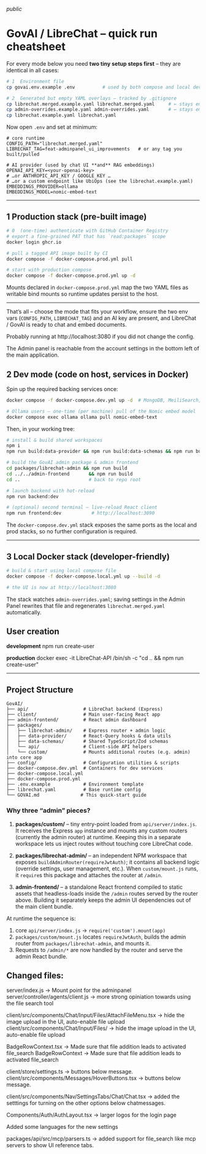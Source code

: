 _public_

# GovAI / LibreChat – quick run cheatsheet

For every mode below you need **two tiny setup steps first** – they are identical in all cases:

```bash
# 1  Environment file
cp govai.env.example .env          # used by both compose and local dev

# 2  Generated but empty YAML overlays – tracked by .gitignore
cp librechat.merged.example.yaml librechat.merged.yaml     # ← stays empty on first run
cp admin-overrides.example.yaml admin-overrides.yaml       # ← stays empty on first run
cp librechat.example.yaml librechat.yaml
```

Now open `.env` and set at minimum:

```dotenv
# core runtime
CONFIG_PATH="librechat.merged.yaml"
LIBRECHAT_TAG=feat-adminpanel_ui_improvements   # or any tag you built/pulled

# AI provider (used by chat UI **and** RAG embeddings)
OPENAI_API_KEY=<your-openai-key>
# …or ANTHROPIC_API_KEY / GOOGLE_KEY …
# …or a custom endpoint like UbiOps (see the librechat.example.yaml)
EMBEDDINGS_PROVIDER=ollama
EMBEDDINGS_MODEL=nomic-embed-text
```
---

## 1  Production stack (pre-built image)

```bash
# 0  (one-time) authenticate with GitHub Container Registry
# export a fine-grained PAT that has `read:packages` scope
docker login ghcr.io

# pull a tagged API image built by CI
docker compose -f docker-compose.prod.yml pull

# start with production compose
docker compose -f docker-compose.prod.yml up -d
```

Mounts declared in `docker-compose.prod.yml` map the two YAML files as writable bind mounts so runtime updates persist to the host.

---

That’s all – choose the mode that fits your workflow, ensure the two env vars (`CONFIG_PATH`, `LIBRECHAT_TAG`) and an AI key are present, and LibreChat / GovAI is ready to chat and embed documents.

Probably running at http://localhost:3080 if you did not change the config.

The Admin panel is reachable from the account settings in the bottom left of the main application. 

## 2  Dev mode (code on host, services in Docker)

Spin up the required backing services once:

```bash
docker compose -f docker-compose.dev.yml up -d  # MongoDB, MeiliSearch, RAG, etc.

# Ollama users – one-time (per machine) pull of the Nomic embed model
docker compose exec ollama ollama pull nomic-embed-text
```

Then, in your working tree:

```bash
# install & build shared workspaces
npm i
npm run build:data-provider && npm run build:data-schemas && npm run build:api

# build the GovAI admin package & admin frontend
cd packages/librechat-admin && npm run build
cd ../../admin-frontend       && npm run build
cd ..                         # back to repo root

# launch backend with hot-reload
npm run backend:dev

# (optional) second terminal – live-reload React client
npm run frontend:dev           # http://localhost:3090
```

The `docker-compose.dev.yml` stack exposes the same ports as the local and prod stacks, so no further configuration is required.

---

## 3  Local Docker stack (developer-friendly)

```bash
# build & start using local compose file
docker compose -f docker-compose.local.yml up --build -d

# the UI is now at http://localhost:3080
```

The stack watches `admin-overrides.yaml`; saving settings in the Admin Panel rewrites that file and regenerates `librechat.merged.yaml` automatically.

## User creation

**development**
npm run create-user

**production**
docker exec -it LibreChat-API /bin/sh -c "cd .. && npm run create-user"

---

## Project Structure

```
GovAI/
├── api/                    # LibreChat backend (Express)
├── client/                 # Main user-facing React app
├── admin-frontend/         # React admin dashboard
├── packages/
│   ├── librechat-admin/    # Express router + admin logic
│   ├── data-provider/      # React-Query hooks & data utils
│   ├── data-schemas/       # Shared TypeScript/Zod schemas
│   └── api/                # Client-side API helpers
│   └── custom/             # Mounts additional routes (e.g. admin) into core app
├── config/                 # Configuration utilities & scripts
├── docker-compose.dev.yml  # Containers for dev services
├── docker-compose.local.yml
├── docker-compose.prod.yml
├── .env.example            # Environment template
├── librechat.yaml          # Base runtime config
└── GOVAI.md               # This quick-start guide
```

### Why three “admin” pieces?

1. **packages/custom/** – tiny entry-point loaded from `api/server/index.js`.
   It receives the Express `app` instance and mounts any custom routers
   (currently the admin router) at runtime. Keeping this in a separate
   workspace lets us inject routes without touching core LibreChat code.

2. **packages/librechat-admin/** – an independent NPM workspace that
   exposes `buildAdminRouter(requireJwtAuth)`; it contains all backend
   logic (override settings, user management, etc.).  When `custom/mount.js`
   runs, it `require`s this package and attaches the router at `/admin`.

3. **admin-frontend/** – a standalone React frontend compiled to static
   assets that headless-loads inside the `/admin` routes served by the
   router above.  Building it separately keeps the admin UI dependencies
   out of the main client bundle.

At runtime the sequence is:

1. core `api/server/index.js` → `require('custom').mount(app)`
2. `packages/custom/mount.js` locates `requireJwtAuth`, builds the admin
   router from `packages/librechat-admin`, and mounts it.
3. Requests to `/admin/*` are now handled by the router and serve the
   admin React bundle.


## Changed files:
server/index.js -> Mount point for the adminpanel
server/controller/agents/client.js -> more strong opiniation towards using the file search tool

client/src/components/Chat/Input/Files/AttachFileMenu.tsx -> hide the image upload in the UI, auto-enable file upload
client/src/components/Chat/Input/Files/ -> hide the image upload in the UI, auto-enable file upload

BadgeRowContext.tsx -> Made sure that file addition leads to activated file_search 
BadgeRowContext -> Made sure that file addition leads to activated file_search 

client/store/settings.ts -> buttons below message.
client/src/components/Messages/HoverButtons.tsx -> buttons below message.

client/src/components/Nav/SettingsTabs/Chat/Chat.tsx -> added the setttings for turning on the other options below chatmessages.

Components/Auth/AuthLayout.tsx -> larger logos for the login page

Added some languages for the new settings

packages/api/src/mcp/parsers.ts -> added support for file_search like mcp servers to show UI reference tabs.

